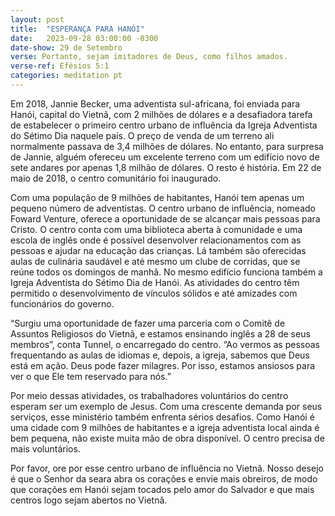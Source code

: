 ```yaml
---
layout: post
title:  "ESPERANÇA PARA HANÓI"
date:   2023-09-28 03:00:00 -0300
date-show: 29 de Setembro
verse: Portanto, sejam imitadores de Deus, como filhos amados.
verse-ref: Efésios 5:1
categories: meditation pt
---
```


Em 2018, Jannie Becker, uma adventista sul-africana, foi enviada para Hanói, capital do Vietnã, com 2 milhões de dólares e a desafiadora tarefa de estabelecer o primeiro centro urbano de influência da Igreja Adventista do Sétimo Dia naquele país. O preço de venda de um terreno ali normalmente passava de 3,4 milhões de dólares. No entanto, para surpresa de Jannie, alguém ofereceu um excelente terreno com um edifício novo de sete andares por apenas 1,8 milhão de dólares. O resto é história. Em 22 de maio de 2018, o centro comunitário foi inaugurado.

Com uma população de 9 milhões de habitantes, Hanói tem apenas um pequeno número de adventistas. O centro urbano de influência, nomeado Foward Venture, oferece a oportunidade de se alcançar mais pessoas para Cristo. O centro conta com uma biblioteca aberta à comunidade e uma escola de inglês onde é possível desenvolver relacionamentos com as pessoas e ajudar na educação das crianças. Lá também são oferecidas aulas de culinária saudável e até mesmo um clube de corridas, que se reúne todos os domingos de manhã. No mesmo edifício funciona também a Igreja Adventista do Sétimo Dia de Hanói. As atividades do centro têm permitido o desenvolvimento de vínculos sólidos e até amizades com funcionários do governo.

“Surgiu uma oportunidade de fazer uma parceria com o Comitê de Assuntos Religiosos do Vietnã, e estamos ensinando inglês a 28 de seus membros”, conta Tunnel, o encarregado do centro. “Ao vermos as pessoas frequentando as aulas de idiomas e, depois, a igreja, sabemos que Deus está em ação. Deus pode fazer milagres. Por isso, estamos ansiosos para ver o que Ele tem reservado para nós.”

Por meio dessas atividades, os trabalhadores voluntários do centro esperam ser um exemplo de Jesus. Com uma crescente demanda por seus serviços, esse ministério também enfrenta sérios desafios. Como Hanói é uma cidade com 9 milhões de habitantes e a igreja adventista local ainda é bem pequena, não existe muita mão de obra disponível. O centro precisa de mais voluntários.

Por favor, ore por esse centro urbano de influência no Vietnã. Nosso desejo é que o Senhor da seara abra os corações e envie mais obreiros, de modo que corações em Hanói sejam tocados pelo amor do Salvador e que mais centros logo sejam abertos no Vietnã.

